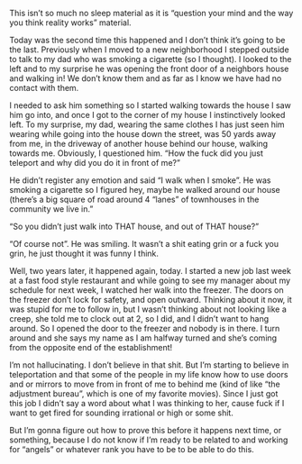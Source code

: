 This isn’t so much no sleep material as it is “question your mind and the way you think reality works” material.

Today was the second time this happened and I don’t think it’s going to be the last. Previously when I moved to a new neighborhood I stepped outside to talk to my dad who was smoking a cigarette (so I thought). I looked to the left and to my surprise he was opening the front door of a neighbors house and walking in! We don’t know them and as far as I know we have had no contact with them.

I needed to ask him something so I started walking towards the house I saw him go into, and once I got to the corner of my house I instinctively looked left. To my surprise, my dad, wearing the same clothes I has just seen him wearing while going into the house down the street, was 50 yards away from me, in the driveway of another house behind our house, walking towards me. Obviously, I questioned him. “How the fuck did you just teleport and why did you do it in front of me?”

He didn’t register any emotion and said “I walk when I smoke”. He was smoking a cigarette so I figured hey, maybe he walked around our house (there’s a big square of road around 4 “lanes” of townhouses in the community we live in.”

“So you didn’t just walk into THAT house, and out of THAT house?”

“Of course not”. He was smiling. It wasn’t a shit eating grin or a fuck you grin, he just thought it was funny I think.

Well, two years later, it happened again, today. I started a new job last week at a fast food style restaurant and while going to see my manager about my schedule for next week, I watched her walk into the freezer. The doors on the freezer don’t lock for safety, and open outward. Thinking about it now, it was stupid for me to follow in, but I wasn’t thinking about not looking like a creep, she told me to clock out at 2, so I did, and I didn’t want to hang around. So I opened the door to the freezer and nobody is in there. I turn around and she says my name as I am halfway turned and she’s coming from the opposite end of the establishment! 

I’m not hallucinating. I don’t believe in that shit. But I’m starting to believe in teleportation and that some of the people in my life know how to use doors and or mirrors to move from in front of me to behind me (kind of like “the adjustment bureau”, which is one of my favorite movies). Since I just got this job I didn’t say a word about what I was thinking to her, cause fuck if I want to get fired for sounding irrational or high or some shit.

But I’m gonna figure out how to prove this before it happens next time, or something, because I do not know if I’m ready to be related to and working for “angels” or whatever rank you have to be to be able to do this.